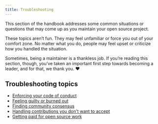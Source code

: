 ```yaml
---
title: Troubleshooting
---
```



This section of the handbook addresses some common situations or questions that may come up as you maintain your open source project.

These topics aren’t fun. They may feel unfamiliar or force you out of your comfort zone. No matter what you do, people may feel upset or criticize how you handled the situation.

Sometimes, being a maintainer is a thankless job. If you’re reading this section, though, you’ve taken an important first step towards becoming a leader, and for that, we thank you. ❤️

## Troubleshooting topics
* [Enforcing your code of conduct](conduct.md)
* [Feeling guilty or burned out](burnout.md)
* [Finding community consensus](finding-consensus.md)
* [Handling contributions you don't want to accept](contributions.md)
* [Getting paid for open source work](getting-paid.md)
